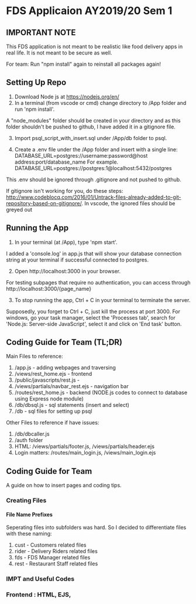 #  FDS Applicaion AY2019/20 Sem 1

## IMPORTANT NOTE
This FDS application is not meant to be realistic like food delivery apps in real life. It is not meant to be secure as well.

For team: Run "npm install" again to reinstall all packages again!

## Setting Up Repo
1. Download Node js at https://nodejs.org/en/
2. In a terminal (from vscode or cmd) change directory to /App folder and run 'npm install'.

A "node_modules" folder should be created in your directory and as this folder shouldn't be pushed to github, I have added it in a gitignore file. 

3. Import psql_script_with_insert.sql under /App/db folder to psql.

4. Create a .env file under the /App folder and insert with a single line: 
DATABASE_URL=postgres://username:password@host address:port/database_name
For example. DATABASE_URL=postgres://postgres:1@localhost:5432/postgres

This .env should be ignored through .gitignore and not pushed to github. 

If gitignore isn't working for you, do these steps: http://www.codeblocq.com/2016/01/Untrack-files-already-added-to-git-repository-based-on-gitignore/. In vscode, the ignored files should be greyed out

## Running the App
1. In your terminal (at /App), type 'npm start'. 

I added a 'console.log' in app.js that will show your database connection string at your terminal if successful connected to postgres. 

2. Open http://localhost:3000 in your browser. 

For testing subpages that require no authentication, you can access through http://localhost:3000/{page_name}

3. To stop running the app, Ctrl + C in your terminal to terminate the server. 

Supposedly, you forget to Ctrl + C, just kill the process at port 3000. For windows, go your task manager, select the 'Processes tab', search for 'Node.js: Server-side JavaScript', select it and click on 'End task' button.

## Coding Guide for Team (TL;DR)
Main Files to reference:
1. /app.js - adding webpages and traversing
2. /views/rest_home.ejs - frontend
3. /public/javascripts/rest.js - 
4. /views/partials/navbar_rest.ejs - navigation bar
5. /routes/rest_home.js - backend (NODE.js codes to connect to database using Express node module)
6. /db/dbsql.js - sql statements (insert and select)
7. /db - sql files for setting up psql

Other Files to reference if have issues:
1. /db/dbcaller.js 
2. /auth folder
3. HTML: /views/partials/footer.js, /views/partials/header.ejs
4. Login matters: /routes/main_login.js, /views/main_login.ejs

## Coding Guide for Team

A guide on how to insert pages and coding tips. 

### Creating Files
#### File Name Prefixes
Seperating files into subfolders was hard. So I decided to differentiate files with these naming:
1. cust - Customers related files
2. rider - Delivery Riders related files
3. fds - FDS Manager related files
4. rest - Restaurant Staff related files


### IMPT and Useful Codes

### Frontend : HTML, EJS, <script> javascript(js)
css, navbar
calling externel scripts
1. Navigation Bar Customization (if want additional stuff
like dropdown can refer here to): https://www.w3schools.com/bootstrap4/bootstrap_navbar.asp
```<%%>```
### Backend: Linking to database (Node.js)

### SQL Select + HTML Table

/*get & post */
/*res.redirect - redirect to another page
res.render - display your current page*/
console.log

### SQL Insert + HTML Forms

### Validation
console.log


### Authentication


## REFERENCES
1. App.js traverse pages: https://stackoverflow.com/questions/41322217/i-want-to-navigate-to-another-page-in-ejs-using-a-link














